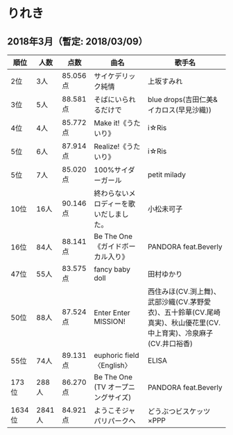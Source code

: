 # りれき

## 2018年3月（暫定: 2018/03/09）

|順位|人数|点数|曲名|歌手名|
|---|---|---|---|---|
|2位|3人|85.056点|サイケデリック純情|上坂すみれ|
|3位|5人|88.581点|そばにいられるだけで|blue drops(吉田仁美&イカロス(早見沙織))|
|4位|4人|85.772点|Make it!《うたいり》|i☆Ris|
|5位|6人|87.914点|Realize!《うたいり》|i☆Ris|
|5位|7人|85.020点|100%サイダーガール|petit milady|
|10位|16人|90.146点|終わらないメロディーを歌いだしました。|小松未可子|
|16位|84人|88.141点|Be The One《ガイドボーカル入り》|PANDORA feat.Beverly|
|47位|55人|83.575点|fancy baby doll|田村ゆかり|
|50位|88人|87.524点|Enter Enter MISSION!|西住みほ(CV.渕上舞)、武部沙織(CV.茅野愛衣)、五十鈴華(CV.尾崎真実)、秋山優花里(CV.中上育実)、冷泉麻子(CV.井口裕香)|
|55位|74人|89.131点|euphoric field〈English〉|ELISA|
|173位|288人|86.270点|Be The One (TV オープニングサイズ)|PANDORA feat.Beverly|
|1634位|2841人|84.921点|ようこそジャパリパークへ|どうぶつビスケッツ×PPP|
